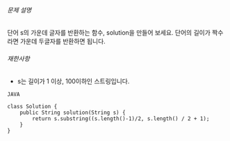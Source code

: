 
###### 문제 설명

단어 s의 가운데 글자를 반환하는 함수, solution을 만들어 보세요. 단어의 길이가 짝수라면 가운데 두글자를 반환하면 됩니다.

###### 재한사항

-   s는 길이가 1 이상, 100이하인 스트링입니다.

```
JAVA

class Solution {
    public String solution(String s) {
        return s.substring((s.length()-1)/2, s.length() / 2 + 1);
    }
}
```